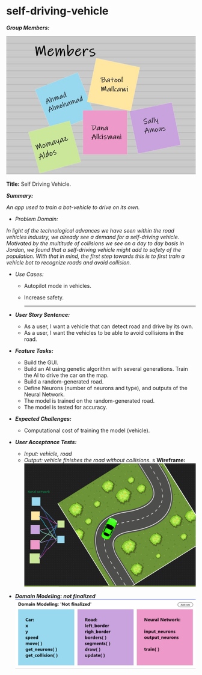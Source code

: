 # self-driving-vehicle


***Group Members:***

  ![Members](./imgs/temMembers.jpg)
  

**Title:** Self Driving Vehicle.

***Summary:***

*An app used to train a bot-vehicle to drive on its own.*
* *Problem Domain:*

 *In light of the technological advances we have seen within the road vehicles industry, we already see a demand for a self-driving vehicle. Motivated by the multitude of collisions we see on a day to day basis in Jordan, we found that a self-driving vehicle might add to safety of the population. With that in mind, the first step towards this is to first train a vehicle bot to recognize roads and avoid collision.*

* *Use Cases:*
  
  - Autopilot mode in vehicles.
  -  Increase safety.
     
     <hr>
  
* ***User Story Sentence:***
  -	As a user, I want a vehicle that can detect road and drive by its own.
  -	As a user, I want the vehicles to be able to avoid collisions in the road.

* ***Feature Tasks:***
  -	Build the GUI.
  -	Build an AI using genetic algorithm with several generations. Train the AI to drive the car on the map.
  -	Build a random-generated road.
  -	Define Neurons (number of neurons and type), and outputs of the Neural Network.
  -	The model is trained on the random-generated road.
  -	The model is tested for accuracy.


* ***Expected Challenges:***
  -	Computational cost of training the model (vehicle).

* ***User Acceptance Tests:***
  -	*Input: vehicle, road*
  - *Output: vehicle finishes the road without collisions.*
s
**Wireframe:**
![Wireframe](./imgs/wireframe.png)

* ***Domain Modeling: _not finalized_***
![Domain](./imgs/domainModeling.png)



